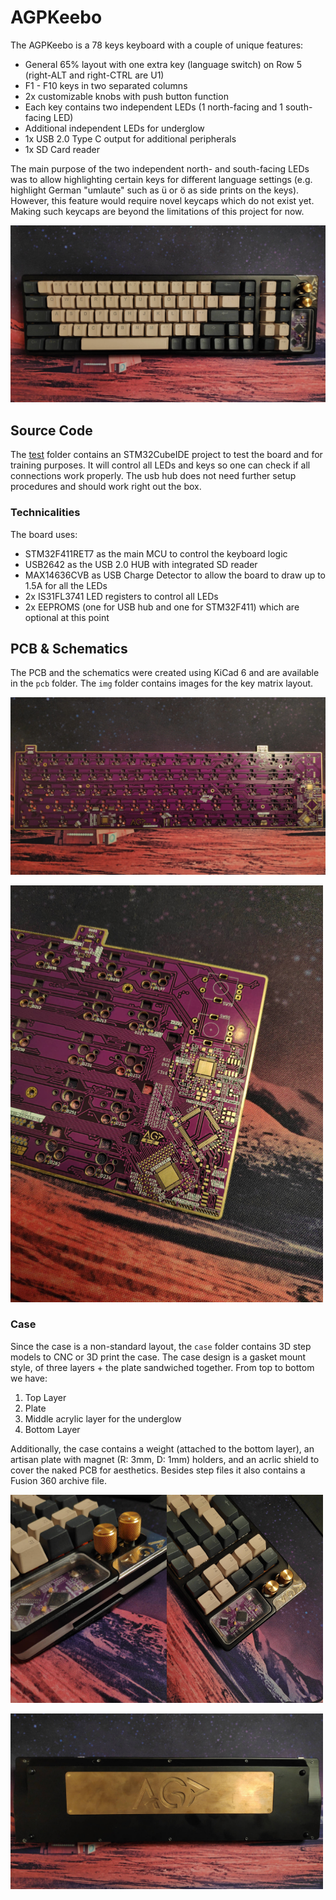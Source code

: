 # AGPKeebo

The AGPKeebo is a 78 keys keyboard with a couple of unique features:

* General 65% layout with one extra key (language switch) on Row 5 (right-ALT and right-CTRL are U1)
* F1 - F10 keys in two separated columns
* 2x customizable knobs with push button function
* Each key contains two independent LEDs (1 north-facing and 1 south-facing LED)
* Additional independent LEDs for underglow
* 1x USB 2.0 Type C output for additional peripherals
* 1x SD Card reader

The main purpose of the two independent north- and south-facing LEDs was to allow highlighting certain keys for different language settings (e.g. highlight German "umlaute" such as ü or ö as side prints on the keys). However, this feature would require novel keycaps which do not exist yet. Making such keycaps are beyond the limitations of this project for now.

![Image of AGPKeeb](img/AGPKeeb.jpg)

## Source Code

The [test](test) folder contains an STM32CubeIDE project to test the board and for training purposes. It will control all LEDs and keys so one can check if all connections work properly. The usb hub does not need further setup procedures and should work right out the box. 

### Technicalities

The board uses:

* STM32F411RET7 as the main MCU to control the keyboard logic
* USB2642 as the USB 2.0 HUB with integrated SD reader
* MAX14636CVB as USB Charge Detector to allow the board to draw up to 1.5A for all the LEDs
* 2x IS31FL3741 LED registers to control all LEDs
* 2x EEPROMS (one for USB hub and one for STM32F411) which are optional at this point

## PCB & Schematics

The PCB and the schematics were created using KiCad 6 and are available in the `pcb` folder. The `img` folder contains images for the key matrix layout.

![Image of AGPKeeb's PCB](img/AGPKeeb-PCB.jpg)

<img src="img/AGPKeeb-PCB-WindowArea.jpg" width="500">

### Case

Since the case is a non-standard layout, the `case` folder contains 3D step models to CNC or 3D print the case. The case design is a gasket mount style, of three layers + the plate sandwiched together. From top to bottom we have:
1. Top Layer
2. Plate
3. Middle acrylic layer for the underglow
4. Bottom Layer

Additionally, the case contains a weight (attached to the bottom layer), an artisan plate with magnet (R: 3mm, D: 1mm) holders, and an acrlic shield to cover the naked PCB for aesthetics. Besides step files it also contains a Fusion 360 archive file.

<img src="img/AGPKeeb-SDCardReader.jpg" width="250"><img src="img/AGPKeeb-WindowView.jpg" width="250">

<img src="img/AGPKeeb-Weight.jpg" width="500">